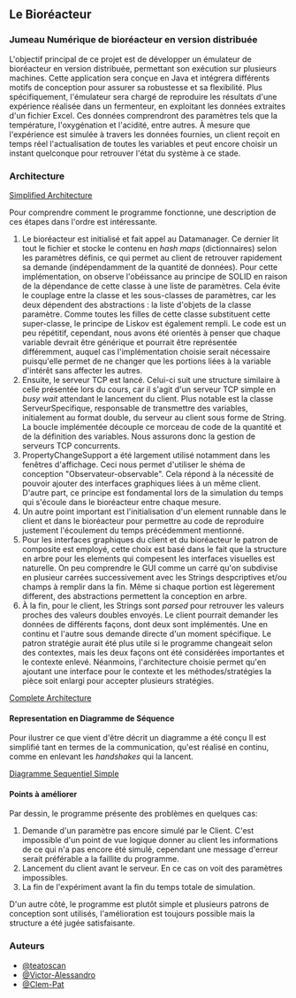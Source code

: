 ## Le Bioréacteur
### Jumeau Numérique de bioréacteur en version distribuée

L'objectif principal de ce projet est de développer  un émulateur de bioréacteur en version distribuée, permettant son exécution sur plusieurs machines. Cette application sera conçue en Java et intégrera différents motifs de conception pour assurer sa robustesse et sa flexibilité. Plus spécifiquement, l'émulateur sera chargé de reproduire les résultats d'une expérience réalisée dans un fermenteur, en exploitant les données extraites d'un fichier Excel. Ces données comprendront des paramètres tels que la température, l'oxygénation et l'acidité, entre autres.
À mesure que l'expérience est simulée à travers les données fournies, un client reçoit en temps réel l'actualisation de toutes les variables et peut encore choisir un instant quelconque pour retrouver l'état du système à ce stade.

### Architecture
[Simplified Architecture](https://enstabretagne-my.sharepoint.com/:i:/g/personal/victor_queiroz_ensta-bretagne_org/EYz3aq8TPSJMu6IilJv9rIMBZR3Pk8VQ2UkMeWuMX0f8nQ?e=Vdpe5u)

Pour comprendre comment le programme fonctionne, une description de ces étapes dans l'ordre est intéressante.

1. Le bioréacteur est initialisé et fait appel au Datamanager. Ce dernier lit tout le fichier et stocke le contenu en _hash maps_ (dictionnaires) selon les paramètres définis, ce qui permet au client de retrouver rapidement sa demande (indépendamment de la quantité de données). Pour cette implémentation, on observe l'obéissance au principe de SOLID en raison de la dépendance de cette classe à une liste de paramètres. Cela évite le couplage entre la classe et les sous-classes de paramètres, car les deux dépendent des abstractions : la liste d'objets de la classe paramètre. Comme toutes les filles de cette classe substituent cette super-classe, le principe de Liskov est également rempli. Le code est un peu répétitif, cependant, nous avons été orientés à penser que chaque variable devrait être générique et pourrait être représentée différemment, auquel cas l'implémentation choisie serait nécessaire puisqu'elle permet de ne changer que les portions liées à la variable d'intérêt sans affecter les autres.
2. Ensuite, le serveur TCP est lancé. Celui-ci suit une structure similaire à celle présentée lors du cours, car il s'agit d'un serveur TCP simple en _busy wait_ attendant le lancement du client. Plus notable est la classe ServeurSpecifique, responsable de transmettre des variables, initialement au format double, du serveur au client sous forme de String. La boucle implémentée découple ce morceau de code de la quantité et de la définition des variables. Nous assurons donc la gestion de serveurs TCP concurrents. 
3. PropertyChangeSupport a été largement utilisé notamment dans les fenêtres d'affichage. Ceci nous permet d'utiliser le shéma de conception "Observateur-observable". Cela répond à la nécessité de pouvoir ajouter des interfaces graphiques liées à un même client. D'autre part, ce principe est fondamental lors de la simulation du temps qui s'écoule dans le bioréacteur entre chaque mesure.
4. Un autre point important est l'initialisation d'un element runnable dans le client et dans le bioréacteur pour permettre au code de reproduire justement l'écoulement du temps précédemment mentionné.
5. Pour les interfaces graphiques du client et du bioréacteur le patron de composite est employé, cette choix est basé dans le fait que la structure en arbre pour les elements qui compesent les interfaces visuelles est naturelle. On peu comprendre le GUI comme un carré qu'on subdivise en plusieur carrées successivement avec les Strings despcriptives et/ou champs à remplir dans la fin. Même si chaque portion est lègerement different, des abstractions permettent la conception en arbre.
6. À la fin, pour le client, les Strings sont *parsed* pour retrouver les valeurs proches des valeurs doubles envoyés. Le client pourrait demander les données de différents façons, dont deux sont implémentés. Une en continu et l'autre sous demande directe d'un moment spécifique. Le patron stratégie aurait été plus utile si le programme changeait selon des contextes, mais les deux façons ont été considérées importantes et le contexte enlevé. Néanmoins, l'architecture choisie permet qu'en ajoutant une interface pour le contexte et les méthodes/stratégies la pièce soit enlargi pour accepter plusieurs stratégies.

[Complete Architecture](https://enstabretagne-my.sharepoint.com/:i:/g/personal/victor_queiroz_ensta-bretagne_org/EXojc2LkLolFiJ3FAP_43tQBTGpfWETSFKZh-Nl6q7f1oQ?e=yTXuhr)

#### Representation en Diagramme de Séquence

Pour ilustrer ce que vient d'être décrit un diagramme a été conçu Il est simplifié tant en termes de la communication, qu'est réalisé en continu, comme en enlevant les *handshakes* qui la lancent.

[Diagramme Sequentiel Simple](https://enstabretagne-my.sharepoint.com/:i:/g/personal/victor_queiroz_ensta-bretagne_org/EXa6kITP1N1Gp6sh2NhQlk8BEeXAKIIp_FYSuyhT0qPS6A?e=gCgxRv)

#### Points à améliorer

Par dessin, le programme présente des problèmes en quelques cas:
1. Demande d'un paramètre pas encore simulé par le Client. C'est impossible d'un point de vue logique donner au client les informations de ce qui n'a pas encore été simulé, cependant une message d'erreur serait préférable a la faillite du programme.
2. Lancement du client avant le serveur. En ce cas on voit des paramètres impossibles.
3. La fin de l'expériment avant la fin du temps totale de simulation.

D'un autre côté, le programme est plutôt simple et plusieurs patrons de conception sont utilisés, l'amélioration est toujours possible mais la structure a été jugée satisfaisante.

### Auteurs

- [@teatoscan](https://www.github.com/teatoscan)
- [@Victor-Alessandro](https://github.com/Victor-Alessandro)
- [@Clem-Pat](https://www.github.com/Clem-Pat)
